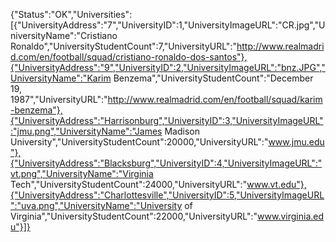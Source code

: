 {"Status":"OK","Universities":[{"UniversityAddress":"7","UniversityID":1,"UniversityImageURL":"CR.jpg","UniversityName":"Cristiano Ronaldo","UniversityStudentCount":7,"UniversityURL":"http://www.realmadrid.com/en/football/squad/cristiano-ronaldo-dos-santos"},{"UniversityAddress":"9","UniversityID":2,"UniversityImageURL":"bnz.JPG","UniversityName":"Karim Benzema","UniversityStudentCount":"December 19, 1987","UniversityURL":"http://www.realmadrid.com/en/football/squad/karim-benzema"},{"UniversityAddress":"Harrisonburg","UniversityID":3,"UniversityImageURL":"jmu.png","UniversityName":"James Madison University","UniversityStudentCount":20000,"UniversityURL":"www.jmu.edu"},{"UniversityAddress":"Blacksburg","UniversityID":4,"UniversityImageURL":"vt.png","UniversityName":"Virginia Tech","UniversityStudentCount":24000,"UniversityURL":"www.vt.edu"},{"UniversityAddress":"Charlottesville","UniversityID":5,"UniversityImageURL":"uva.png","UniversityName":"University of Virginia","UniversityStudentCount":22000,"UniversityURL":"www.virginia.edu"}]}

